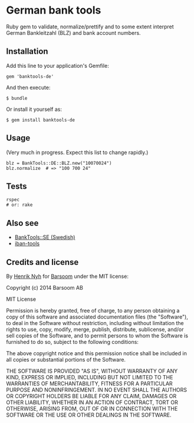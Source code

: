 # German bank tools

Ruby gem to validate, normalize/prettify and to some extent interpret German Bankleitzahl (BLZ) and bank account numbers.

## Installation

Add this line to your application's Gemfile:

    gem 'banktools-de'

And then execute:

    $ bundle

Or install it yourself as:

    $ gem install banktools-de

## Usage

(Very much in progress. Expect this list to change rapidly.)

    blz = BankTools::DE::BLZ.new("10070024")
    blz.normalize  # => "100 700 24"

## Tests

    rspec
    # or: rake

## Also see

* [BankTools::SE (Swedish)](https://github.com/barsoom/banktools-se)
* [iban-tools](https://github.com/iulianu/iban-tools)

## Credits and license

By [Henrik Nyh](http://henrik.nyh.se) for [Barsoom](http://barsoom.se) under the MIT license:

Copyright (c) 2014 Barsoom AB

MIT License

Permission is hereby granted, free of charge, to any person obtaining
a copy of this software and associated documentation files (the
"Software"), to deal in the Software without restriction, including
without limitation the rights to use, copy, modify, merge, publish,
distribute, sublicense, and/or sell copies of the Software, and to
permit persons to whom the Software is furnished to do so, subject to
the following conditions:

The above copyright notice and this permission notice shall be
included in all copies or substantial portions of the Software.

THE SOFTWARE IS PROVIDED "AS IS", WITHOUT WARRANTY OF ANY KIND,
EXPRESS OR IMPLIED, INCLUDING BUT NOT LIMITED TO THE WARRANTIES OF
MERCHANTABILITY, FITNESS FOR A PARTICULAR PURPOSE AND
NONINFRINGEMENT. IN NO EVENT SHALL THE AUTHORS OR COPYRIGHT HOLDERS BE
LIABLE FOR ANY CLAIM, DAMAGES OR OTHER LIABILITY, WHETHER IN AN ACTION
OF CONTRACT, TORT OR OTHERWISE, ARISING FROM, OUT OF OR IN CONNECTION
WITH THE SOFTWARE OR THE USE OR OTHER DEALINGS IN THE SOFTWARE.

